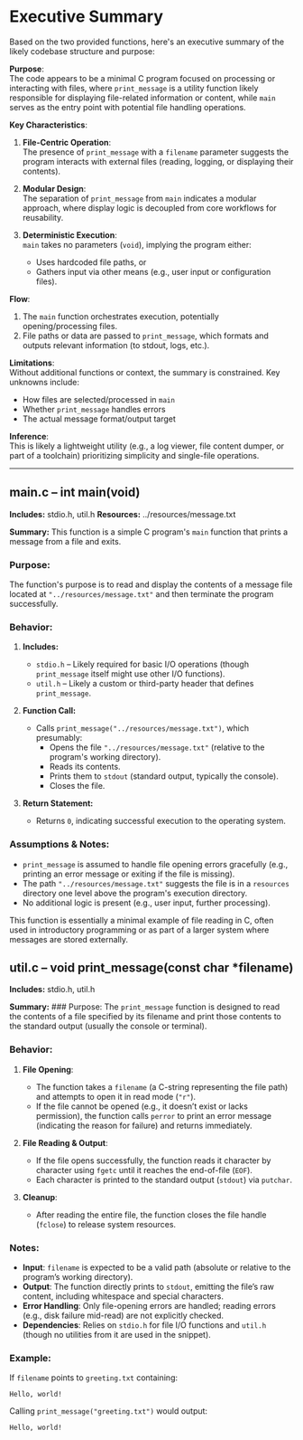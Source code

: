 # Executive Summary

Based on the two provided functions, here's an executive summary of the likely codebase structure and purpose:

**Purpose**:  
The code appears to be a minimal C program focused on processing or interacting with files, where `print_message` is a utility function likely responsible for displaying file-related information or content, while `main` serves as the entry point with potential file handling operations.

**Key Characteristics**:
1. **File-Centric Operation**:  
   The presence of `print_message` with a `filename` parameter suggests the program interacts with external files (reading, logging, or displaying their contents).

2. **Modular Design**:  
   The separation of `print_message` from `main` indicates a modular approach, where display logic is decoupled from core workflows for reusability.

3. **Deterministic Execution**:  
   `main` takes no parameters (`void`), implying the program either:  
   - Uses hardcoded file paths, or  
   - Gathers input via other means (e.g., user input or configuration files).

**Flow**:  
1. The `main` function orchestrates execution, potentially opening/processing files.  
2. File paths or data are passed to `print_message`, which formats and outputs relevant information (to stdout, logs, etc.).

**Limitations**:  
Without additional functions or context, the summary is constrained. Key unknowns include:  
- How files are selected/processed in `main`  
- Whether `print_message` handles errors  
- The actual message format/output target  

**Inference**:  
This is likely a lightweight utility (e.g., a log viewer, file content dumper, or part of a toolchain) prioritizing simplicity and single-file operations.

---

## main.c – int main(void)
**Includes:** stdio.h, util.h
**Resources:** ../resources/message.txt

**Summary:** This function is a simple C program's `main` function that prints a message from a file and exits.

### **Purpose:**
The function's purpose is to read and display the contents of a message file located at `"../resources/message.txt"` and then terminate the program successfully.

### **Behavior:**
1. **Includes:**  
   - `stdio.h` – Likely required for basic I/O operations (though `print_message` itself might use other I/O functions).  
   - `util.h` – Likely a custom or third-party header that defines `print_message`.  

2. **Function Call:**  
   - Calls `print_message("../resources/message.txt")`, which presumably:
     - Opens the file `"../resources/message.txt"` (relative to the program's working directory).  
     - Reads its contents.  
     - Prints them to `stdout` (standard output, typically the console).  
     - Closes the file.  

3. **Return Statement:**  
   - Returns `0`, indicating successful execution to the operating system.  

### **Assumptions & Notes:**
- `print_message` is assumed to handle file opening errors gracefully (e.g., printing an error message or exiting if the file is missing).  
- The path `"../resources/message.txt"` suggests the file is in a `resources` directory one level above the program's execution directory.  
- No additional logic is present (e.g., user input, further processing).  

This function is essentially a minimal example of file reading in C, often used in introductory programming or as part of a larger system where messages are stored externally.

## util.c – void print_message(const char *filename)
**Includes:** stdio.h, util.h

**Summary:** ### Purpose:
The `print_message` function is designed to read the contents of a file specified by its filename and print those contents to the standard output (usually the console or terminal).  

### Behavior:  
1. **File Opening**:  
   - The function takes a `filename` (a C-string representing the file path) and attempts to open it in read mode (`"r"`).  
   - If the file cannot be opened (e.g., it doesn’t exist or lacks permission), the function calls `perror` to print an error message (indicating the reason for failure) and returns immediately.

2. **File Reading & Output**:  
   - If the file opens successfully, the function reads it character by character using `fgetc` until it reaches the end-of-file (`EOF`).  
   - Each character is printed to the standard output (`stdout`) via `putchar`.  

3. **Cleanup**:  
   - After reading the entire file, the function closes the file handle (`fclose`) to release system resources.  

### Notes:  
- **Input**: `filename` is expected to be a valid path (absolute or relative to the program’s working directory).  
- **Output**: The function directly prints to `stdout`, emitting the file’s raw content, including whitespace and special characters.  
- **Error Handling**: Only file-opening errors are handled; reading errors (e.g., disk failure mid-read) are not explicitly checked.  
- **Dependencies**: Relies on `stdio.h` for file I/O functions and `util.h` (though no utilities from it are used in the snippet).  

### Example:  
If `filename` points to `greeting.txt` containing:  
```
Hello, world!
```  
Calling `print_message("greeting.txt")` would output:  
```
Hello, world!
```

